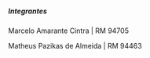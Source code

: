   <h5>Integrantes</h5>
   <p>Marcelo Amarante Cintra | RM 94705</p>
   <p>Matheus Pazikas de Almeida | RM 94463</p>
